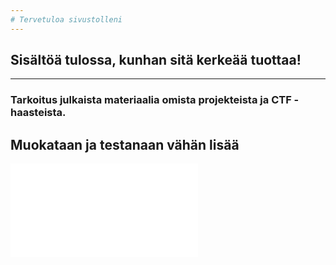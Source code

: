 ```yaml
---
# Tervetuloa sivustolleni
---
```

## Sisältöä tulossa, kunhan sitä kerkeää tuottaa!
---
### Tarkoitus julkaista materiaalia omista projekteista ja **CTF** -haasteista.

## Muokataan ja testanaan vähän lisää

![Reverse Engineering Notes](/special-special/docs/_posts/2025-01-30-reverse-engineering-notes.md)